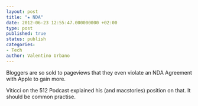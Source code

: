 ```yaml
---
layout: post
title: "★ NDA"
date: 2012-06-23 12:55:47.000000000 +02:00
type: post
published: true
status: publish
categories:
- Tech
author: Valentino Urbano 
---
```


Bloggers are so sold to pageviews that they even violate an NDA Agreement with Apple to gain more.

Viticci on the 512 Podcast explained his (and macstories) position on that. It should be common practise.